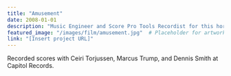 ```yaml
---
title: "Amusement"
date: 2008-01-01
description: "Music Engineer and Score Pro Tools Recordist for this horror film."
featured_image: "/images/film/amusement.jpg"  # Placeholder for artwork
link: "[Insert project URL]"
---
```

Recorded scores with Ceiri Torjussen, Marcus Trump, and Dennis Smith at Capitol Records.